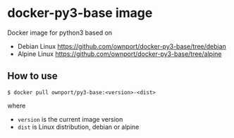 # docker-py3-base image

Docker image for python3 based on 
- Debian Linux https://github.com/ownport/docker-py3-base/tree/debian
- Alpine Linux https://github.com/ownport/docker-py3-base/tree/alpine

## How to use

```
$ docker pull ownport/py3-base:<version>-<dist>
```
where 
- `version` is the current image version
- `dist` is Linux distribution, debian or alpine



